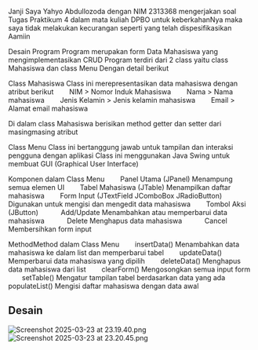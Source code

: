 Janji
Saya Yahyo Abdullozoda dengan NIM 2313368 mengerjakan soal Tugas Praktikum 4 dalam mata kuliah DPBO untuk keberkahanNya maka saya tidak melakukan kecurangan seperti yang telah dispesifikasikan Aamiin

Desain Program
Program merupakan form Data Mahasiswa yang mengimplementasikan CRUD Program terdiri dari 2 class yaitu class Mahasiswa dan class Menu Dengan detail berikut

Class Mahasiswa
Class ini merepresentasikan data mahasiswa dengan atribut berikut
  NIM > Nomor Induk Mahasiswa
  Nama > Nama mahasiswa
  Jenis Kelamin > Jenis kelamin mahasiswa
  Email > Alamat email mahasiswa

Di dalam class Mahasiswa berisikan method getter dan setter dari masingmasing atribut

Class Menu
Class ini bertanggung jawab untuk tampilan dan interaksi pengguna dengan aplikasi Class ini menggunakan Java Swing untuk membuat GUI (Graphical User Interface)

Komponen dalam Class Menu
  Panel Utama (JPanel) Menampung semua elemen UI
  Tabel Mahasiswa (JTable) Menampilkan daftar mahasiswa
  Form Input (JTextField JComboBox JRadioButton) Digunakan untuk mengisi dan mengedit data mahasiswa
  Tombol Aksi (JButton)
   Add/Update Menambahkan atau memperbarui data mahasiswa
   Delete Menghapus data mahasiswa
   Cancel Membersihkan form input

MethodMethod dalam Class Menu
  insertData() Menambahkan data mahasiswa ke dalam list dan memperbarui tabel
  updateData() Memperbarui data mahasiswa yang dipilih
  deleteData() Menghapus data mahasiswa dari list
  clearForm() Mengosongkan semua input form
  setTable() Mengatur tampilan tabel berdasarkan data yang ada
  populateList() Mengisi daftar mahasiswa dengan data awal

## Desain
![Screenshot 2025-03-23 at 23.19.40.png](../../../../var/folders/tl/frh08vqj37g8hw3n__gctjzm0000gn/T/TemporaryItems/NSIRD_screencaptureui_yIdBFQ/Screenshot%202025-03-23%20at%2023.19.40.png)
![Screenshot 2025-03-23 at 23.20.45.png](../../../../var/folders/tl/frh08vqj37g8hw3n__gctjzm0000gn/T/TemporaryItems/NSIRD_screencaptureui_NWOMTy/Screenshot%202025-03-23%20at%2023.20.45.png)
